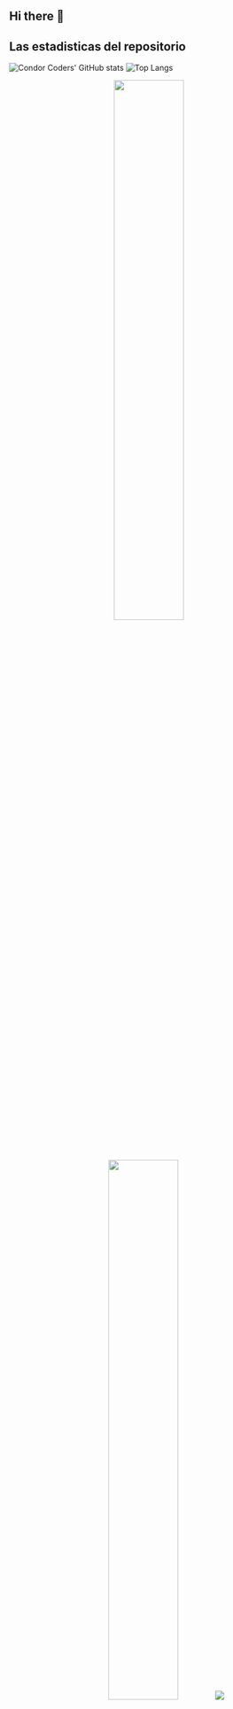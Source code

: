 ## Hi there 👋

## Las estadisticas del repositorio
![Condor Coders' GitHub stats](https://github-readme-stats.vercel.app/api?username=Th3Julius&include_all_commits=true&count_private=true&show_icons=true&&theme=dark) ![Top Langs](https://github-readme-stats.vercel.app/api/top-langs/?username=Th3Julius&layout=compact&theme=dark)
<p align="center">
  <img height="50%" width="auto" src ="https://github-readme-stats.vercel.app/api?username=Th3Julius&show_icons=true&count_private=true&theme=darcula&hide_border=true&hide=issues,contribs&bg_color=00000000">
  <img height="50%" width="auto" src ="https://github-readme-stats.vercel.app/api/top-langs/?username=Th3Julius&layout=compact&hide_border=true&theme=darcula&bg_color=00000000&langs_count=6&hide=jupyter%20notebook,tex,css,php&exclude_repo=Pacman-AI">
  <img src ="https://github-readme-streak-stats.herokuapp.com?user=Th3Julius&theme=darcula&hide_border=true&background=FFFFFF00">
  <br>
  <br>
<!--   <a href="https://www.buymeacoffee.com/Th3Julius"> <img align="center" src="https://cdn.buymeacoffee.com/buttons/v2/default-orange.png" height="50" width="210" alt="aveek.saha" /></a> -->
</p>
